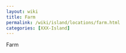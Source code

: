 ```yaml
---
layout: wiki
title: Farm
permalink: /wiki/island/locations/farm.html 
categories: [XXX-Island]
---
```




Farm